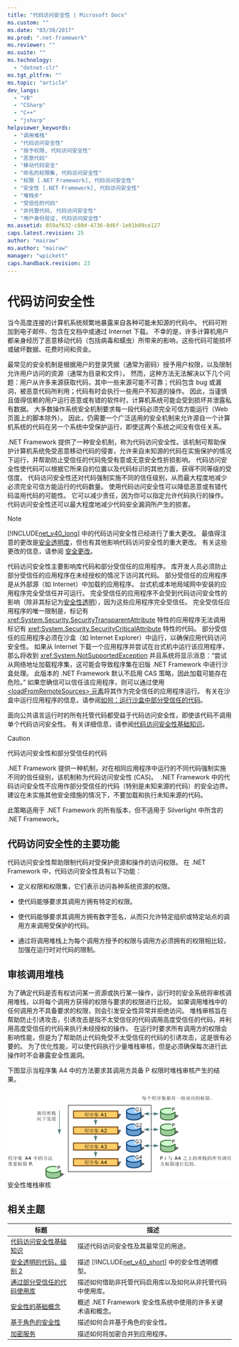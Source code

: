 ```yaml
---
title: "代码访问安全性 | Microsoft Docs"
ms.custom: ""
ms.date: "03/30/2017"
ms.prod: ".net-framework"
ms.reviewer: ""
ms.suite: ""
ms.technology: 
  - "dotnet-clr"
ms.tgt_pltfrm: ""
ms.topic: "article"
dev_langs: 
  - "VB"
  - "CSharp"
  - "C++"
  - "jsharp"
helpviewer_keywords: 
  - "调用堆栈"
  - "代码访问安全性"
  - "授予权限, 代码访问安全性"
  - "恶意代码"
  - "移动代码安全"
  - "命名的权限集, 代码访问安全性"
  - "权限 [.NET Framework], 代码访问安全性"
  - "安全性 [.NET Framework], 代码访问安全性"
  - "堆栈步"
  - "受信任的代码"
  - "非托管代码, 代码访问安全性"
  - "用户身份验证, 代码访问安全性"
ms.assetid: 859af632-c80d-4736-8d6f-1e01b09ce127
caps.latest.revision: 25
author: "mairaw"
ms.author: "mairaw"
manager: "wpickett"
caps.handback.revision: 23
---
```

# 代码访问安全性
当今高度连接的计算机系统频繁地暴露来自各种可能未知源的代码中。  代码可附加到电子邮件、包含在文档中或通过 Internet 下载。  不幸的是，许多计算机用户都亲身经历了恶意移动代码（包括病毒和蠕虫）所带来的影响，这些代码可能损坏或破坏数据、花费时间和资金。  
  
 最常见的安全机制是根据用户的登录凭据（通常为密码）授予用户权限，以及限制允许用户访问的资源（通常为目录和文件）。  然而，这种方法无法解决以下几个问题：用户从许多来源获取代码，其中一些来源可能不可靠；代码包含 bug 或漏洞，被恶意代码所利用；代码有时会执行一些用户不知道的操作。  因此，当谨慎且值得信赖的用户运行恶意或有错的软件时，计算机系统可能会受到损坏并泄露私有数据。  大多数操作系统安全机制要求每一段代码必须完全可信方能运行（Web 页面上的脚本除外）。  因此，仍需要一个广泛适用的安全机制来允许源自一个计算机系统的代码在另一个系统中受保护运行，即使这两个系统之间没有信任关系。  
  
 .NET Framework 提供了一种安全机制，称为代码访问安全性。该机制可帮助保护计算机系统免受恶意移动代码的侵害，允许来自未知源的代码在实施保护的情况下运行，并帮助防止受信任的代码免受有意或无意安全性折损影响。  代码访问安全性使代码可以根据它所来自的位置以及代码标识的其他方面，获得不同等级的受信度。  代码访问安全性还对代码强制实施不同的信任级别，从而最大程度地减少必须完全可信方能运行的代码数量。  使用代码访问安全性可以降低恶意或有错代码滥用代码的可能性。  它可以减少责任，因为你可以指定允许代码执行的操作。  代码访问安全性还可以最大程度地减少代码安全漏洞所产生的损害。  
  
> [!NOTE]
>  [!INCLUDE[net_v40_long](../../../includes/net-v40-long-md.md)] 中的代码访问安全性已经进行了重大更改。  最值得注意的更改是[安全透明度](../../../docs/framework/misc/security-transparent-code.md)，但也有其他影响代码访问安全性的重大更改。  有关这些更改的信息，请参阅 [安全更改](../../../docs/framework/security/security-changes.md)。  
  
 代码访问安全性主要影响库代码和部分受信任的应用程序。  库开发人员必须防止部分受信任的应用程序在未经授权的情况下访问其代码。  部分受信任的应用程序是从外部源（如 Internet）中加载的应用程序。  台式机或本地局域网中安装的应用程序完全受信任并可运行。  完全受信任的应用程序不会受到代码访问安全性的影响（除非其标记为[安全性透明](../../../docs/framework/misc/security-transparent-code.md)），因为这些应用程序完全受信任。  完全受信任应用程序的唯一限制是，标记有 <xref:System.Security.SecurityTransparentAttribute> 特性的应用程序无法调用标记有 <xref:System.Security.SecurityCriticalAttribute> 特性的代码。  部分受信任的应用程序必须在沙盒（如 Internet Explorer）中运行，以确保应用代码访问安全性。  如果从 Internet 下载一个应用程序并尝试在台式机中运行该应用程序，那么将收到 <xref:System.NotSupportedException> 并且系统将显示消息：“尝试从网络地址加载程序集，这可能会导致程序集在旧版 .NET Framework 中进行沙盒处理。  此版本的 .NET Framework 默认不启用 CAS 策略，因此加载可能存在危险。” 如果您确信可以信任该应用程序，则可以通过使用 [\<loadFromRemoteSources\> 元素](../../../docs/framework/configure-apps/file-schema/runtime/loadfromremotesources-element.md)将其作为完全信任的应用程序运行。  有关在沙盒中运行应用程序的信息，请参阅[如何：运行沙盒中部分受信任的代码](../../../docs/framework/misc/how-to-run-partially-trusted-code-in-a-sandbox.md)。  
  
 面向公共语言运行时的所有托管代码都受益于代码访问安全性，即使该代码不调用单个代码访问安全性。  有关详细信息，请参阅[代码访问安全性基础知识](../../../docs/framework/misc/code-access-security-basics.md)。  
  
> [!CAUTION]
>  代码访问安全性和部分受信任的代码  
>   
>  .NET Framework 提供一种机制，对在相同应用程序中运行的不同代码强制实施不同的信任级别，该机制称为代码访问安全性 \(CAS\)。  .NET Framework 中的代码访问安全性不应用作部分受信任的代码（特别是未知来源的代码）的安全边界。  建议在未实施其他安全措施的情况下，不要加载和执行未知来源的代码。  
>   
>  此策略适用于 .NET Framework 的所有版本，但不适用于 Silverlight 中所含的 .NET Framework。  
  
<a name="key_functions"></a>   
## 代码访问安全性的主要功能  
 代码访问安全性帮助限制代码对受保护资源和操作的访问权限。  在 .NET Framework 中，代码访问安全性具有以下功能：  
  
-   定义权限和权限集，它们表示访问各种系统资源的权限。  
  
-   使代码能够要求其调用方拥有特定的权限。  
  
-   使代码能够要求其调用方拥有数字签名，从而只允许特定组织或特定站点的调用方来调用受保护的代码。  
  
-   通过将调用堆栈上为每个调用方授予的权限与调用方必须拥有的权限相比较，加强在运行时对代码的限制。  
  
<a name="walking_the_call_stack"></a>   
## 审核调用堆栈  
 为了确定代码是否有权访问某一资源或执行某一操作，运行时的安全系统将审核调用堆栈，以将每个调用方获得的权限与要求的权限进行比较。  如果调用堆栈中的任何调用方不具备要求的权限，则会引发安全性异常并拒绝访问。  堆栈审核旨在帮助防止引诱攻击，引诱攻击是指不太受信任的代码调用高度受信任的代码，并利用高度受信任的代码来执行未经授权的操作。  在运行时要求所有调用方的权限会影响性能，但是为了帮助防止代码免受不太受信任的代码的引诱攻击，这是很有必要的。  为了优化性能，可以使代码执行少量堆栈审核，但是必须确保每次进行此操作时不会暴露安全性漏洞。  
  
 下图显示当程序集 A4 中的方法要求其调用方具备 P 权限时堆栈审核产生的结果。  
  
 ![代码访问安全性](../../../docs/framework/misc/media/slide-10a.gif "slide\_10a")  
安全性堆栈审核  
  
<a name="related_topics"></a>   
## 相关主题  
  
|标题|描述|  
|--------|--------|  
|[代码访问安全性基础知识](../../../docs/framework/misc/code-access-security-basics.md)|描述代码访问安全性及其最常见的用途。|  
|[安全透明的代码，级别 2](../../../docs/framework/misc/security-transparent-code-level-2.md)|描述 [!INCLUDE[net_v40_short](../../../includes/net-v40-short-md.md)] 中的安全性透明模型。|  
|[通过部分受信任的代码使用库](../../../docs/framework/misc/using-libraries-from-partially-trusted-code.md)|描述如何借助非托管代码启用库以及如何从非托管代码中使用库。|  
|[安全性的基础概念](../../../docs/standard/security/key-security-concepts.md)|概述 .NET Framework 安全性系统中使用的许多关键术语和概念。|  
|[基于角色的安全性](../../../docs/standard/security/role-based-security.md)|描述如何合并基于角色的安全性。|  
|[加密服务](../../../docs/standard/security/cryptographic-services.md)|描述如何将加密合并到应用程序。|